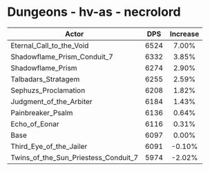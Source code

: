 # Dungeons - hv-as - necrolord
| Actor | DPS | Increase |
|---|:---:|:---:|
|Eternal_Call_to_the_Void|6524|7.00%|
|Shadowflame_Prism_Conduit_7|6332|3.85%|
|Shadowflame_Prism|6274|2.90%|
|Talbadars_Stratagem|6255|2.59%|
|Sephuzs_Proclamation|6208|1.82%|
|Judgment_of_the_Arbiter|6184|1.43%|
|Painbreaker_Psalm|6136|0.64%|
|Echo_of_Eonar|6116|0.31%|
|Base|6097|0.00%|
|Third_Eye_of_the_Jailer|6091|-0.10%|
|Twins_of_the_Sun_Priestess_Conduit_7|5974|-2.02%|
